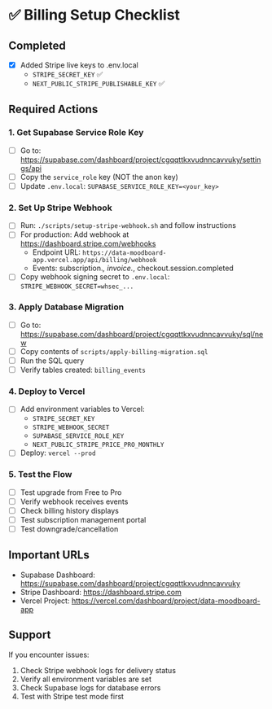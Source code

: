 # ✅ Billing Setup Checklist

## Completed
- [x] Added Stripe live keys to .env.local
  - `STRIPE_SECRET_KEY` ✅
  - `NEXT_PUBLIC_STRIPE_PUBLISHABLE_KEY` ✅

## Required Actions

### 1. Get Supabase Service Role Key
- [ ] Go to: https://supabase.com/dashboard/project/cgqqttkxvudnncavvuky/settings/api
- [ ] Copy the `service_role` key (NOT the anon key)
- [ ] Update `.env.local`: `SUPABASE_SERVICE_ROLE_KEY=<your_key>`

### 2. Set Up Stripe Webhook
- [ ] Run: `./scripts/setup-stripe-webhook.sh` and follow instructions
- [ ] For production: Add webhook at https://dashboard.stripe.com/webhooks
  - Endpoint URL: `https://data-moodboard-app.vercel.app/api/billing/webhook`
  - Events: subscription.*, invoice.*, checkout.session.completed
- [ ] Copy webhook signing secret to `.env.local`: `STRIPE_WEBHOOK_SECRET=whsec_...`

### 3. Apply Database Migration
- [ ] Go to: https://supabase.com/dashboard/project/cgqqttkxvudnncavvuky/sql/new
- [ ] Copy contents of `scripts/apply-billing-migration.sql`
- [ ] Run the SQL query
- [ ] Verify tables created: `billing_events`

### 4. Deploy to Vercel
- [ ] Add environment variables to Vercel:
  - `STRIPE_SECRET_KEY`
  - `STRIPE_WEBHOOK_SECRET`
  - `SUPABASE_SERVICE_ROLE_KEY`
  - `NEXT_PUBLIC_STRIPE_PRICE_PRO_MONTHLY`
- [ ] Deploy: `vercel --prod`

### 5. Test the Flow
- [ ] Test upgrade from Free to Pro
- [ ] Verify webhook receives events
- [ ] Check billing history displays
- [ ] Test subscription management portal
- [ ] Test downgrade/cancellation

## Important URLs
- Supabase Dashboard: https://supabase.com/dashboard/project/cgqqttkxvudnncavvuky
- Stripe Dashboard: https://dashboard.stripe.com
- Vercel Project: https://vercel.com/dashboard/project/data-moodboard-app

## Support
If you encounter issues:
1. Check Stripe webhook logs for delivery status
2. Verify all environment variables are set
3. Check Supabase logs for database errors
4. Test with Stripe test mode first